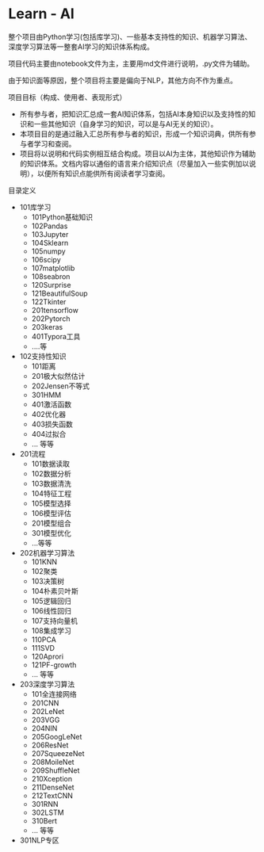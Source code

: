 # Learn - AI

​	整个项目由Python学习(包括库学习)、一些基本支持性的知识、机器学习算法、深度学习算法等一整套AI学习的知识体系构成。

​	项目代码主要由notebook文件为主，主要用md文件进行说明，.py文件为辅助。

​    由于知识面等原因，整个项目将主要是偏向于NLP，其他方向不作为重点。	



项目目标（构成、使用者、表现形式）

- 所有参与者，把知识汇总成一套AI知识体系，包括AI本身知识以及支持性的知识和一些其他知识（自身学习的知识，可以是与AI无关的知识）。
- 本项目目的是通过融入汇总所有参与者的知识，形成一个知识词典，供所有参与者学习和查阅。
- 项目将以说明和代码实例相互结合构成。项目以AI为主体，其他知识作为辅助的知识体系。文档内容以通俗的语言来介绍知识点（尽量加入一些实例加以说明），以便所有知识点能供所有阅读者学习查阅。



目录定义

- 101库学习
  - 101Python基础知识
  - 102Pandas
  - 103Jupyter
  - 104Sklearn
  - 105numpy
  - 106scipy
  - 107matplotlib
  - 108seabron
  - 120Surprise
  - 121BeautifulSoup
  - 122Tkinter
  - 201tensorflow
  - 202Pytorch
  - 203keras
  - 401Typora工具
  - ....等
- 102支持性知识
  - 101距离
  - 201极大似然估计
  - 202Jensen不等式
  - 301HMM
  - 401激活函数
  - 402优化器
  - 403损失函数
  - 404过拟合
  - ... 等等
- 201流程
  - 101数据读取
  - 102数据分析
  - 103数据清洗
  - 104特征工程
  - 105模型选择
  - 106模型评估
  - 201模型组合
  - 301模型优化
  - ...等等
- 202机器学习算法
  - 101KNN
  - 102聚类
  - 103决策树
  - 104朴素贝叶斯
  - 105逻辑回归
  - 106线性回归
  - 107支持向量机
  - 108集成学习
  - 110PCA
  - 111SVD
  - 120Aprori
  - 121PF-growth
  - ... 等等
- 203深度学习算法
  - 101全连接网络
  - 201CNN
  - 202LeNet
  - 203VGG
  - 204NIN
  - 205GoogLeNet
  - 206ResNet
  - 207SqueezeNet
  - 208MoileNet
  - 209ShuffleNet
  - 210Xception
  - 211DenseNet
  - 212TextCNN
  - 301RNN
  - 302LSTM
  - 310Bert
  - ... 等等
- 301NLP专区





